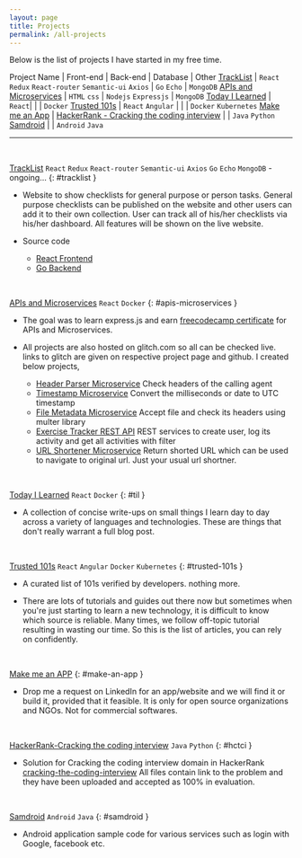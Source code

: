 ```yaml
---
layout: page
title: Projects
permalink: /all-projects
---
```


Below is the list of projects I have started in my free time.

Project Name | Front-end | Back-end | Database | Other
[TrackList](#tracklist) | `React` `Redux` `React-router` `Semantic-ui` `Axios` | `Go` `Echo` | `MongoDB`
[APIs and Microservices](#apis-microservices) | `HTML` `css` | `Nodejs` `Expressjs` | `MongoDB`
[Today I Learned](#til) | `React`| | | `Docker`
[Trusted 101s](#trusted-101s) | `React` `Angular` | | | `Docker` `Kubernetes`
[Make me an App](#make-an-app) |
[HackerRank - Cracking the coding interview](#hctci) | | `Java` `Python`
[Samdroid](#samdroid) | | `Android` `Java`

---

<br />

<a href="https://tracklist-alpha.herokuapp.com" target="_new">TrackList</a> `React` `Redux` `React-router` `Semantic-ui` `Axios` `Go` `Echo` `MongoDB` - ongoing...
{: #tracklist }

- Website to show checklists for general purpose or person tasks. General purpose checklists can be published on the website and other users can add it to their own collection. User can track all of his/her checklists via his/her dashboard. All features will be shown on the live website.

- Source code

  - <a href="https://drex44.github.io/tracklist-react-frontend" target="_new">React Frontend</a>
  - <a href="https://drex44.github.io/tracklist-go-backend" target="_new">Go Backend</a>

<br />

<a href="https://www.freecodecamp.org/certification/drex44/apis-and-microservices" target="_new">APIs and Microservices</a> `React` `Docker`
{: #apis-microservices }

- The goal was to learn express.js and earn <a href="https://www.freecodecamp.org/certification/drex44/apis-and-microservices" target="_new">freecodecamp certificate</a> for APIs and Microservices.

- All projects are also hosted on glitch.com so all can be checked live. links to glitch are given on respective project page and github. I created below projects,

  - <a href="https://github.com/drex44/Header-Parser-Microservice" target="_new">Header Parser Microservice</a> Check headers of the calling agent
  - <a href="https://drex44.github.io/Timestamp-Microservice" target="_new">Timestamp Microservice</a> Convert the milliseconds or date to UTC timestamp
  - <a href="https://drex44.github.io/File-Metadata-Microservice" target="_new">File Metadata Microservice</a> Accept file and check its headers using multer library
  - <a href="https://drex44.github.io/Exercise-Tracker-REST-API" target="_new">Exercise Tracker REST API</a> REST services to create user, log its activity and get all activities with filter
  - <a href="https://drex44.github.io/URL-Shortener-Microservice" target="_new">URL Shortener Microservice</a> Return shorted URL which can be used to navigate to original url. Just your usual url shortner.

<br />

<a href="https://drex44.github.io/til" target="_new">Today I Learned</a> `React` `Docker`
{: #til }

- A collection of concise write-ups on small things I learn day to day across a variety of languages and technologies. These are things that don't really warrant a full blog post.

<br />

<a href="https://drex44.github.io/Trusted-101s" target="_new">Trusted 101s</a> `React` `Angular` `Docker` `Kubernetes`
{: #trusted-101s }

- A curated list of 101s verified by developers. nothing more.

- There are lots of tutorials and guides out there now but sometimes when you're just starting to learn a new technology, it is difficult to know which source is reliable. Many times, we follow off-topic tutorial resulting in wasting our time. So this is the list of articles, you can rely on confidently.

<br />

<a href="https://www.linkedin.com/in/dhanraj-acharya" target="_new">Make me an APP</a>
{: #make-an-app }

- Drop me a request on LinkedIn for an app/website and we will find it or build it, provided that it feasible. It is only for open source organizations and NGOs. Not for commercial softwares.

<br />

<a href="https://drex44.github.io/HackerRank-Cracking-The-Coding-Interview" target="_new">HackerRank-Cracking the coding interview</a> `Java` `Python`
{: #hctci }

- Solution for Cracking the coding interview domain in HackerRank
  <a href="https://www.hackerrank.com/domains/tutorials/cracking-the-coding-interview" target="_new">cracking-the-coding-interview</a>
  All files contain link to the problem and they have been uploaded and accepted as 100% in evaluation.

<br />

<a href="https://drex44.github.io/samdroid" target="_new">Samdroid</a> `Android` `Java`
{: #samdroid }

- Android application sample code for various services such as login with Google, facebook etc.
